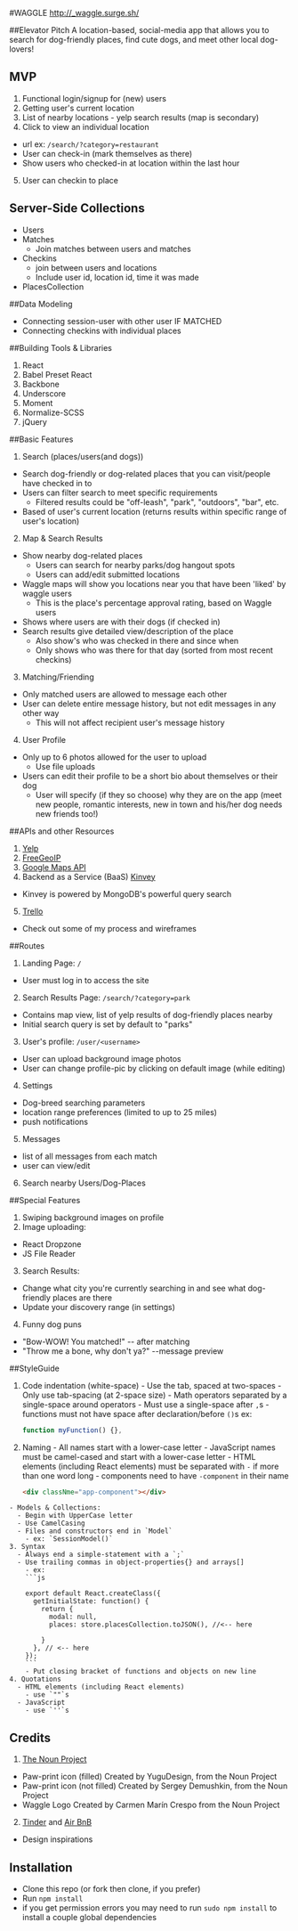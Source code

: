 #WAGGLE
http://_waggle.surge.sh/

##Elevator Pitch
A location-based, social-media app that allows you to search for dog-friendly places, find cute dogs, and meet other local dog-lovers!

## MVP
1. Functional login/signup for (new) users
2. Getting user's current location
3. List of nearby locations - yelp search results (map is secondary)
4. Click to view an individual location
  - url ex: `/search/?category=restaurant`
  - User can check-in (mark themselves as there)
  - Show users who checked-in at location within the last hour
5. User can checkin to place

## Server-Side Collections
- Users
- Matches
  - Join matches between users and matches
- Checkins
  - join between users and locations
  - Include user id, location id, time it was made
- PlacesCollection

##Data Modeling
  - Connecting session-user with other user IF MATCHED
  - Connecting checkins with individual places

##Building Tools & Libraries
1. React
5. Babel Preset React
6. Backbone
7. Underscore
8. Moment
9. Normalize-SCSS
10. jQuery  

##Basic Features
1. Search (places/users(and dogs))
  - Search dog-friendly or dog-related places that you can visit/people have checked in to
  - Users can filter search to meet specific requirements
    - Filtered results could be "off-leash", "park", "outdoors", "bar", etc.
  - Based of user's current location (returns results within specific range of user's location)
2. Map & Search Results
  - Show nearby dog-related places
    - Users can search for nearby parks/dog hangout spots
    - Users can add/edit submitted locations
  - Waggle maps will show you locations near you that have been 'liked' by waggle users
    - This is the place's percentage approval rating, based on Waggle users
  - Shows where users are with their dogs (if checked in)
  - Search results give detailed view/description of the place
    - Also show's who was checked in there and since when
    - Only shows who was there for that day (sorted from most recent checkins)
3. Matching/Friending
  - Only matched users are allowed to message each other
  - User can delete entire message history, but not edit messages in any other way
    - This will not affect recipient user's message history
4. User Profile
  - Only up to 6 photos allowed for the user to upload
    - Use file uploads
  - Users can edit their profile to be a short bio about themselves or their dog
    - User will specify (if they so choose) why they are on the app (meet new people, romantic interests, new in town and his/her dog needs new friends too!)


##APIs and other Resources
1. [Yelp](https://www.yelp.com/developers/manage_api_keys)
2. [FreeGeoIP](https://freegeoip.net/?q=70.112.11.58)
3. [Google Maps API](https://developers.google.com/maps/documentation/javascript/)
4. Backend as a Service (BaaS) [Kinvey](https://www.kinvey.com/)
  - Kinvey is powered by MongoDB's powerful query search
5. [Trello](https://trello.com/b/PhBKfGhn/waggle)
  - Check out some of my process and wireframes


##Routes
1. Landing Page: `/`
  - User must log in to access the site
2. Search Results Page: `/search/?category=park`
  - Contains map view, list of yelp results of dog-friendly places nearby
  - Initial search query is set by default to "parks"
3. User's profile: `/user/<username>`
  - User can upload background image photos
  - User can change profile-pic by clicking on default image (while editing)
4. Settings
  - Dog-breed searching parameters
  - location range preferences (limited to up to 25 miles)
  - push notifications
  <!-- - Human preferences (male/female) -->
5. Messages
  - list of all messages from each match
  - user can view/edit
6. Search nearby Users/Dog-Places

##Special Features
1. Swiping background images on profile
2. Image uploading:
  - React Dropzone
  - JS File Reader
3. Search Results:
  - Change what city you're currently searching in and see what dog-friendly places are there
  - Update your discovery range (in settings)
4. Funny dog puns
  - "Bow-WOW! You matched!" -- after matching
  - "Throw me a bone, why don't ya?" --message preview


##StyleGuide
  1. Code indentation (white-space)
    - Use the tab, spaced at two-spaces
    - Only use tab-spacing (at 2-space size)
    - Math operators separated by a single-space around operators
    - Must use a single-space after `,`s
    - functions must not have space after declaration/before `()`s
      ex:
      ```js
      function myFunction() {},
      ```
  2. Naming
    - All names start with a lower-case letter
    - JavaScript names must be camel-cased and start with a lower-case letter
    - HTML elements (including React elements) must be separated with `-` if more than one word long
    - components need to have `-component` in their name
      ```html
      <div classNme="app-component"></div>
      ```
    - Models & Collections:
      - Begin with UpperCase letter
      - Use CamelCasing
      - Files and constructors end in `Model`
        - ex: `SessionModel()`
    3. Syntax
      - Always end a simple-statement with a `;`
      - Use trailing commas in object-properties{} and arrays[]
        - ex:
        ```js

        export default React.createClass({
          getInitialState: function() {
            return {
              modal: null,
              places: store.placesCollection.toJSON(), //<-- here

            }
          }, // <-- here
        });        
        ```
        - Put closing bracket of functions and objects on new line
    4. Quotations
      - HTML elements (including React elements)
        - use `""`s
      - JavaScript
        - use `''`s

## Credits
1. [The Noun Project](https://thenounproject.com/)
  - Paw-print icon (filled) Created by YuguDesign, from the Noun Project
  - Paw-print icon (not filled) Created by Sergey Demushkin, from the Noun Project
  - Waggle Logo Created by Carmen Marín Crespo from the Noun Project
2. [Tinder](https://www.gotinder.com/) and [Air BnB](https://www.airbnb.com/)
  - Design inspirations

## Installation
  - Clone this repo (or fork then clone, if you prefer)
  - Run `npm install`
  - if you get permission errors you may need to run `sudo npm install` to install a couple global dependencies
